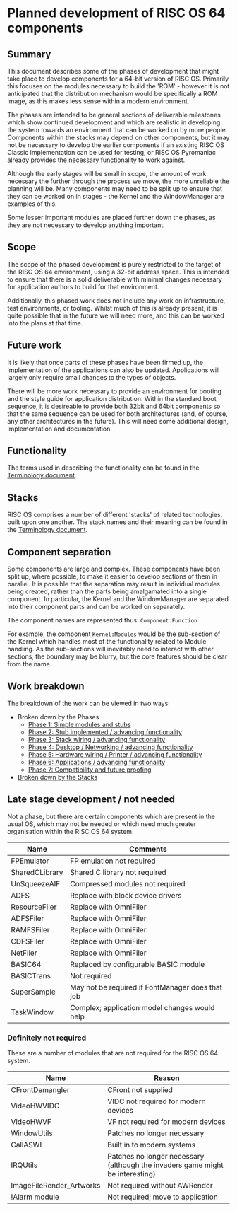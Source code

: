 # Planned development of RISC OS 64 components

## Summary

This document describes some of the phases of development that might take place
to develop components for a 64-bit version of RISC OS. Primarily this focuses on
the modules necessary to build the 'ROM' - however it is not anticipated that
the distribution mechanism would be specifically a ROM image, as this makes less
sense within a modern environment.

The phases are intended to be general sections of deliverable milestones which
show continued development and which are realistic in developing the system
towards an environment that can be worked on by more people. Components within
the stacks may depend on other components, but it may not be necessary to develop
the earlier components if an existing RISC OS Classic implementation can be used
for testing, or RISC OS Pyromaniac already provides the necessary functionality
to work against.

Although the early stages will be small in scope, the amount of work necessary
the further through the process we move, the more unreliable the planning will be.
Many components may need to be split up to ensure that they can be worked on
in stages - the Kernel and the WindowManager are examples of this.

Some lesser important modules are placed further down the phases, as they are not
necessary to develop anything important.

## Scope

The scope of the phased development is purely restricted to the target of the
RISC OS 64 environment, using a 32-bit address space. This is intended to ensure
that there is a solid deliverable with minimal changes necessary for application
authors to build for that environment.

Additionally, this phased work does not include any work on infrastructure,
test environments, or tooling. Whilst much of this is already present, it is
quite possible that in the future we will need more, and this can be worked
into the plans at that time.

## Future work

It is likely that once parts of these phases have been firmed up, the
implementation of the applications can also be updated. Applications will
largely only require small changes to the types of objects.

There will be more work necessary to provide an environment for booting and
the style guide for application distribution. Within the standard boot
sequence, it is desireable to provide both 32bit and 64bit components so
that the same sequence can be used for both architectures (and, of course, any
other architectures in the future). This will need some additional design,
implementation and documentation.


## Functionality

The terms used in describing the functionality can be found in the [Terminology document](Terminology#functionality).

## Stacks

RISC OS comprises a number of different 'stacks' of related technologies, built upon one another. The stack names and their meaning can be found in the [Terminology document](Terminology#stacks).


## Component separation

Some components are large and complex. These components have been split up, where
possible, to make it easier to develop sections of them in parallel. It is possible
that the separation may result in individual modules being created, rather than the
parts being amalgamated into a single component. In particular, the Kernel and the
WindowManager are separated into their component parts and can be worked on
separately.

The component names are represented thus: `Component:Function`

For example, the component `Kernel:Modules` would be the sub-section of the Kernel which handles most of the functionality related to Module handling. As the sub-sections will inevitably need to interact with other sections, the boundary may be blurry, but the core features should be clear from the name.



## Work breakdown

The breakdown of the work can be viewed in two ways:

* Broken down by the Phases
    * [Phase 1: Simple modules and stubs](Phase-1)
    * [Phase 2: Stub implemented / advancing functionality](Phase-2)
    * [Phase 3: Stack wiring / advancing functionality](Phase-3)
    * [Phase 4: Desktop / Networking / advancing functionality](Phase-4)
    * [Phase 5: Hardware wiring / Printer / advancing functionality](Phase-5)
    * [Phase 6: Applications / advancing functionality](Phase-6)
    * [Phase 7: Compatibility and future proofing](Phase-7)
* [Broken down by the Stacks](Stacks)


## Late stage development / not needed

Not a phase, but there are certain components which are present in the
usual OS, which may not be needed or which need much greater organisation
within the RISC OS 64 system.

| Name                      | Comments |
|---------------------------|---------------|
| FPEmulator                | FP emulation not required |
| SharedCLibrary            | Shared C library not required |
| UnSqueezeAIF              | Compressed modules not required |
| ADFS                      | Replace with block device drivers |
| ResourceFiler             | Replace with OmniFiler |
| ADFSFiler                 | Replace with OmniFiler |
| RAMFSFiler                | Replace with OmniFiler |
| CDFSFiler                 | Replace with OmniFiler |
| NetFiler                  | Replace with OmniFiler |
| BASIC64                   | Replaced by configurable BASIC module |
| BASICTrans                | Not required |
| SuperSample               | May not be required if FontManager does that job |
| TaskWindow                | Complex; application model changes would help |


### Definitely not required

These are a number of modules that are not required for the RISC OS 64
system.

| Name                      | Reason |
|---------------------------|---------------|
| CFrontDemangler           | CFront not supplied |
| VideoHWVIDC               | VIDC not required for modern devices |
| VideoHWVF                 | VF not required for modern devices |
| WindowUtils               | Patches no longer necessary |
| CallASWI                  | Built in to modern systems |
| IRQUtils                  | Patches no longer necessary (although the invaders game might be interesting) |
| ImageFileRender_Artworks  | Not required without AWRender |
| !Alarm module             | Not required; move to application |

